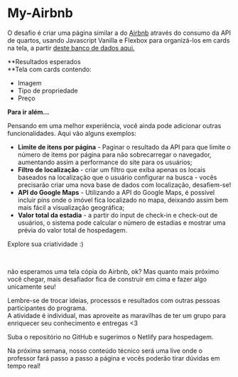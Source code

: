 # My-Airbnb

O  desafio é criar uma página similar a do [Airbnb](https://www.airbnb.com.br/) através do consumo da API de quartos, usando Javascript Vanilla e Flexbox para organizá-los em cards na tela, a partir [deste banco de dados aqui.](https://api.sheety.co/30b6e400-9023-4a15-8e6c-16aa4e3b1e72)

**Resultados esperados  
**Tela com cards contendo:

- Imagem
- Tipo de propriedade
- Preço

**Para ir além...**

Pensando em uma melhor experiência, você ainda pode adicionar outras funcionalidades. Aqui vão alguns exemplos:

- **Limite de itens por página** - Paginar o resultado da API para que limite o número de items por 
  página para não sobrecarregar o navegador, aumentando assim a 
  performance do site para os usuários;
- **Filtro de localização** - criar um filtro que exiba apenas os locais baseados na localização 
  que o usuário configurar na busca - vocês precisarão criar uma nova base
   de dados com localização, desafiem-se!
- **API do Google Maps** - Utilizando a API do Google Maps, é possível incluir pins onde o 
  imóvel fica localizado no mapa, deixando assim bem mais fácil a 
  visualização geográfica;
- **Valor total da estadia** -
   a partir do input de check-in e check-out de usuários, o sistema pode 
  calcular o número de estadias e mostrar uma prévia do valor total de 
  hospedagem.

Explore sua criatividade :) 

<br>

não esperamos uma tela cópia do Airbnb, ok? Mas quanto mais próximo você
 chegar, mais desafiador fica de construir em cima e fazer algo 
unicamente seu!

Lembre-se de trocar ideias, processos e resultados com outras pessoas participantes do programa.  
A atividade é individual, mas aproveite as maravilhas de ter um grupo para enriquecer seu conhecimento e entregas <3

Suba o repositório no GitHub e sugerimos o Netlify para hospedagem.

Na
 próxima semana, nosso conteúdo técnico será uma live onde o professor 
fará passo a passo a página e vocês poderão tirar dúvidas em tempo real!
